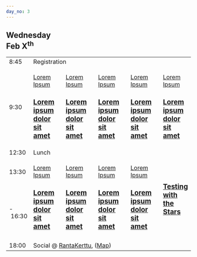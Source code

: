 ```yaml
---
day_no: 3
---
```


<article>
  <hgroup>
    <h2>Wednesday<br><span>Feb X<sup>th</sup></span></h2>
  </hgroup>
  
  <table class="schedule">
    <tbody>
      <tr class="start">
        <td class="time">8:45</td>
        <td colspan="5" class="meta">Registration</td>
      </tr>
      <tr>
        <td class="time">9:30</td>
        <td width="20%" class="topic persona-chris persona-tudor">
          <p><a href="/speakers/#lorem-ipsum">Lorem Ipsum</a></p>
          <h3><a href="/topics/#loremiipsum">Lorem ipsum dolor sit amet</a></h3>
        </td>
        <td width="20%" class="topic">
          <p><a href="/speakers/#lorem-ipsum">Lorem Ipsum</a></p>
          <h3><a href="/topics/#loremiipsum">Lorem ipsum dolor sit amet</a></h3>
        </td>
        <td width="20%" class="topic">
          <p><a href="/speakers/#lorem-ipsum">Lorem Ipsum</a></p>
          <h3><a href="/topics/#loremiipsum">Lorem ipsum dolor sit amet</a></h3>
        </td>
        <td width="20%" class="topic">
          <p><a href="/speakers/#lorem-ipsum">Lorem Ipsum</a></p>
          <h3><a href="/topics/#loremiipsum">Lorem ipsum dolor sit amet</a></h3>
        </td>
        <td width="12%" class="topic">
          <p><a href="/speakers/#lorem-ipsum">Lorem Ipsum</a></p>
          <h3><a href="/topics/#loremiipsum">Lorem ipsum dolor sit amet</a></h3>
        </td>
      </tr>
      <tr>
        <td class="time">12:30</td>
        <td colspan="5" class="meta">Lunch</td>
      </tr>
      <tr class="last">
        <td class="time">13:30</td>
        <td rowspan="2" class="topic">
          <p><a href="/speakers/#lorem-ipsum">Lorem Ipsum</a></p>
          <h3><a href="/topics/#loremiipsum">Lorem ipsum dolor sit amet</a></h3>
        </td>
        <td rowspan="2" class="topic">
          <p><a href="/speakers/#lorem-ipsum">Lorem Ipsum</a></p>
          <h3><a href="/topics/#loremiipsum">Lorem ipsum dolor sit amet</a></h3>
        </td>
        <td rowspan="2" class="topic">
          <p><a href="/speakers/#lorem-ipsum">Lorem Ipsum</a></p>
          <h3><a href="/topics/#loremiipsum">Lorem ipsum dolor sit amet</a></h3>
        </td>
        <td rowspan="2" class="topic">
          <p><a href="/speakers/#lorem-ipsum">Lorem Ipsum</a></p>
          <h3><a href="/topics/#loremiipsum">Lorem ipsum dolor sit amet</a></h3>
        </td>
        <td rowspan="2" class="topic">
          <h3><a href="/topics/testing-with-the-stars/">Testing with<br> the Stars</a></h3>
        </td>
      </tr>
      <tr class="ending">
        <td class="time">-&nbsp;16:30</td>
      </tr>
      <tr class="spacer">
        <td colspan="6"></td>
      </tr>
      <tr class="social">
        <td class="time">18:00</td>
        <td colspan="5" class="meta">Social @ <a href="http://www.rantakerttu.fi/">RantaKerttu</a>, (<a href="http://g.co/maps/za8ec">Map</a>)</td>
      </tr>
    </tbody>
  </table>
</article>



